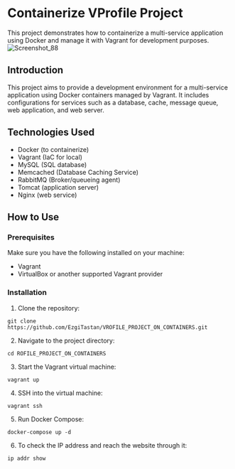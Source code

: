 # Containerize VProfile Project

This project demonstrates how to containerize a multi-service application using Docker and manage it with Vagrant for development purposes.
![Screenshot_88](https://github.com/EzgiTastan/VROFILE_PROJECT_ON_CONTAINERS/assets/139014781/9bade40d-c458-47a3-adc9-f9f1c558419f)


## Introduction

This project aims to provide a development environment for a multi-service application using Docker containers managed by Vagrant. It includes configurations for services such as a database, cache, message queue, web application, and web server.

## Technologies Used

- Docker (to containerize)
- Vagrant (IaC for local)
- MySQL (SQL database)
- Memcached (Database Caching Service)
- RabbitMQ (Broker/queueing  agent)
- Tomcat (application server)
- Nginx (web service)

## How to Use

### Prerequisites

Make sure you have the following installed on your machine:

- Vagrant
- VirtualBox or another supported Vagrant provider

### Installation

1. Clone the repository:

```
git clone https://github.com/EzgiTastan/VROFILE_PROJECT_ON_CONTAINERS.git
```

2. Navigate to the project directory:
```
cd ROFILE_PROJECT_ON_CONTAINERS
```

3. Start the Vagrant virtual machine:
```
vagrant up
```

4. SSH into the virtual machine:
```
vagrant ssh
```

5. Run Docker Compose:
```
docker-compose up -d
```

6. To check the IP address and reach the website through it:
```
ip addr show
```
